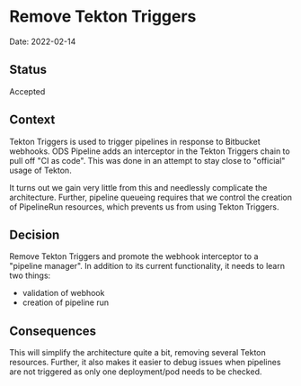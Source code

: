 # Remove Tekton Triggers

Date: 2022-02-14

## Status

Accepted

## Context

Tekton Triggers is used to trigger pipelines in response to Bitbucket webhooks. ODS Pipeline adds an interceptor in the Tekton Triggers chain to pull off "CI as code". This was done in an attempt to stay close to "official" usage of Tekton.

It turns out we gain very little from this and needlessly complicate the architecture. Further, pipeline queueing requires that we control the creation of PipelineRun resources, which prevents us from using Tekton Triggers.

## Decision

Remove Tekton Triggers and promote the webhook interceptor to a "pipeline manager". In addition to its current functionality, it needs to learn two things:

* validation of webhook
* creation of pipeline run

## Consequences

This will simplify the architecture quite a bit, removing several Tekton resources. Further, it also makes it easier to debug issues when pipelines are not triggered as only one deployment/pod needs to be checked.
